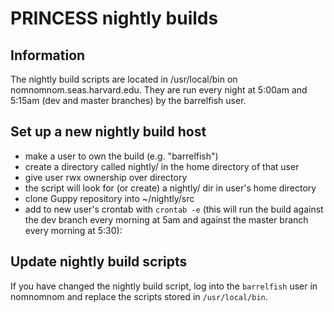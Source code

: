 # PRINCESS nightly builds

## Information

The nightly build scripts are located in /usr/local/bin on
nomnomnom.seas.harvard.edu. They are run every night at 5:00am and 5:15am (dev
and master branches) by the barrelfish user.

## Set up a new nightly build host

- make a user to own the build (e.g. "barrelfish")
- create a directory called nightly/ in the home directory of that user
- give user rwx ownership over directory
- the script will look for (or create) a nightly/ dir in user's home directory
- clone Guppy repository into ~/nightly/src
- add to new user's crontab with `crontab -e` (this will run the build against
the dev branch every morning at 5am and against the master branch every morning
at 5:30):
    
## Update nightly build scripts

If you have changed the nightly build script, log into the `barrelfish` user in
nomnomnom and replace the scripts stored in `/usr/local/bin`.
